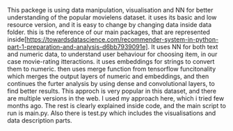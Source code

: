 This packege is using data manipulation, visualisation and NN for better understanding of the popular movielens dataset. it uses its basic and low resource version, and it is easy to change by changing data inside data folder.   this is the reference of our main packages, that are represented inside[https://towardsdatascience.com/recommender-system-in-python-part-1-preparation-and-analysis-d6bb7939091e].
It uses NN for both text and numeric data, to understand user behaviour for choosing item, in our case movie-rating itteractions. it uses embeddings for strings to convert them to numeric. then uses merge function from tensorflow funcitonality which merges the output layers of numeric and embeddings, and then continues the furter analysis by using dense and convolutional layers, to find better results. This approch is very popular in this dataset, and there are multiple versions in the web. I used my approach here, which i tried few months ago. The rest is clearly explained inside code, and the main script to run is main.py. Also there is test.py which includes the visualisations and data description parts.
